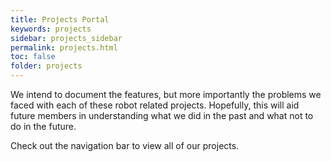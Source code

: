 ```yaml
---
title: Projects Portal
keywords: projects
sidebar: projects_sidebar
permalink: projects.html
toc: false
folder: projects
---
```


We intend to document the features, but more importantly the problems we faced with each of these robot related projects. Hopefully, this will aid future members in understanding what we did in the past and what not to do in the future.

Check out the navigation bar to view all of our projects.